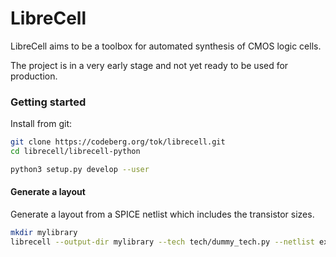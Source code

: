 # LibreCell
LibreCell aims to be a toolbox for automated synthesis of CMOS logic cells.

The project is in a very early stage and not yet ready to be used for production.


### Getting started

Install from git:
```sh
git clone https://codeberg.org/tok/librecell.git
cd librecell/librecell-python

python3 setup.py develop --user
```

#### Generate a layout
Generate a layout from a SPICE netlist which includes the transistor sizes.
```sh
mkdir mylibrary
librecell --output-dir mylibrary --tech tech/dummy_tech.py --netlist examples/cells.sp --cell AND2X1
```


